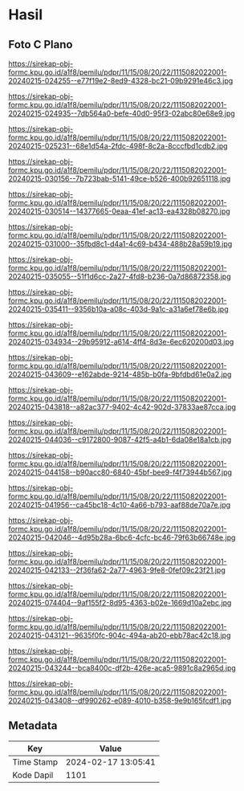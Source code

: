 # Hasil

## Foto C Plano

https://sirekap-obj-formc.kpu.go.id/a1f8/pemilu/pdpr/11/15/08/20/22/1115082022001-20240215-024255--e77f19e2-8ed9-4328-bc21-09b9291e46c3.jpg

https://sirekap-obj-formc.kpu.go.id/a1f8/pemilu/pdpr/11/15/08/20/22/1115082022001-20240215-024935--7db564a0-befe-40d0-95f3-02abc80e68e9.jpg

https://sirekap-obj-formc.kpu.go.id/a1f8/pemilu/pdpr/11/15/08/20/22/1115082022001-20240215-025231--68e1d54a-2fdc-498f-8c2a-8cccfbd1cdb2.jpg

https://sirekap-obj-formc.kpu.go.id/a1f8/pemilu/pdpr/11/15/08/20/22/1115082022001-20240215-030156--7b723bab-5141-49ce-b526-400b92651118.jpg

https://sirekap-obj-formc.kpu.go.id/a1f8/pemilu/pdpr/11/15/08/20/22/1115082022001-20240215-030514--14377665-0eaa-41ef-ac13-ea4328b08270.jpg

https://sirekap-obj-formc.kpu.go.id/a1f8/pemilu/pdpr/11/15/08/20/22/1115082022001-20240215-031000--35fbd8c1-d4a1-4c69-b434-488b28a59b19.jpg

https://sirekap-obj-formc.kpu.go.id/a1f8/pemilu/pdpr/11/15/08/20/22/1115082022001-20240215-035055--51f1d6cc-2a27-4fd8-b236-0a7d86872358.jpg

https://sirekap-obj-formc.kpu.go.id/a1f8/pemilu/pdpr/11/15/08/20/22/1115082022001-20240215-035411--9356b10a-a08c-403d-9a1c-a31a6ef78e6b.jpg

https://sirekap-obj-formc.kpu.go.id/a1f8/pemilu/pdpr/11/15/08/20/22/1115082022001-20240215-034934--29b95912-a614-4ff4-8d3e-6ec620200d03.jpg

https://sirekap-obj-formc.kpu.go.id/a1f8/pemilu/pdpr/11/15/08/20/22/1115082022001-20240215-043609--e162abde-9214-485b-b0fa-9bfdbd61e0a2.jpg

https://sirekap-obj-formc.kpu.go.id/a1f8/pemilu/pdpr/11/15/08/20/22/1115082022001-20240215-043818--a82ac377-9402-4c42-902d-37833ae87cca.jpg

https://sirekap-obj-formc.kpu.go.id/a1f8/pemilu/pdpr/11/15/08/20/22/1115082022001-20240215-044036--c9172800-9087-42f5-a4b1-6da08e18a1cb.jpg

https://sirekap-obj-formc.kpu.go.id/a1f8/pemilu/pdpr/11/15/08/20/22/1115082022001-20240215-044158--b90acc80-6840-45bf-bee9-f4f73944b567.jpg

https://sirekap-obj-formc.kpu.go.id/a1f8/pemilu/pdpr/11/15/08/20/22/1115082022001-20240215-041956--ca45bc18-4c10-4a66-b793-aaf88de70a7e.jpg

https://sirekap-obj-formc.kpu.go.id/a1f8/pemilu/pdpr/11/15/08/20/22/1115082022001-20240215-042046--4d95b28a-6bc6-4cfc-bc46-79f63b66748e.jpg

https://sirekap-obj-formc.kpu.go.id/a1f8/pemilu/pdpr/11/15/08/20/22/1115082022001-20240215-042133--2f36fa62-2a77-4963-9fe8-0fef09c23f21.jpg

https://sirekap-obj-formc.kpu.go.id/a1f8/pemilu/pdpr/11/15/08/20/22/1115082022001-20240215-074404--9af155f2-8d95-4363-b02e-1669d10a2ebc.jpg

https://sirekap-obj-formc.kpu.go.id/a1f8/pemilu/pdpr/11/15/08/20/22/1115082022001-20240215-043121--9635f0fc-904c-494a-ab20-ebb78ac42c18.jpg

https://sirekap-obj-formc.kpu.go.id/a1f8/pemilu/pdpr/11/15/08/20/22/1115082022001-20240215-043244--bca8400c-df2b-426e-aca5-9891c8a2965d.jpg

https://sirekap-obj-formc.kpu.go.id/a1f8/pemilu/pdpr/11/15/08/20/22/1115082022001-20240215-043408--df990262-e089-4010-b358-9e9b165fcdf1.jpg


## Metadata

| Key        | Value               |
| ---------- | ------------------- |
| Time Stamp | 2024-02-17 13:05:41 |
| Kode Dapil | 1101                |



